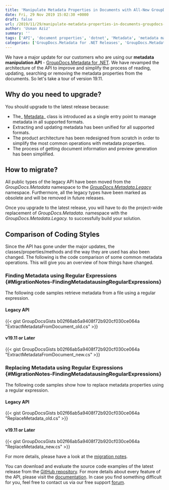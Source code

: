 ```yaml
---
title: 'Manipulate Metadata Properties in Documents with All-New GroupDocs.Metadata for .NET'
date: Fri, 29 Nov 2019 15:02:30 +0000
draft: false
url: /2019/11/29/manipulate-metadata-properties-in-documents-groupdocs-metadata-net-api/
author: 'Usman Aziz'
summary: ''
tags: ['API', 'document properties', 'dotnet', 'Metadata', 'metadata management']
categories: ['GroupDocs.Metadata for .NET Releases', 'GroupDocs.Metadata Product Family']
---
```


We have a major update for our customers who are using our **metadata manipulation API** - [GroupDocs.Metadata for .NET](https://products.groupdocs.com/metadata/net). We have revamped the architecture of the API to improve and simplify the process of reading, updating, searching or removing the metadata properties from the documents. So let's take a tour of version 19.11.

## Why do you need to upgrade?

You should upgrade to the latest release because:

*   The_ [Metadata](https://apireference.groupdocs.com/net/metadata/groupdocs.metadata/metadata)_ class is introduced as a single entry point to manage metadata in all supported formats.
*   Extracting and updating metadata has been unified for all supported formats.
*   The product architecture has been redesigned from scratch in order to simplify the most common operations with metadata properties.
*   The process of getting document information and preview generation has been simplified.

## How to migrate?

All public types of the legacy API have been moved from the _GroupDocs.Metadata_ namespace to the _[GroupDocs.Metadata.Legacy](https://apireference.groupdocs.com/metadata/net)_ namespace. Furthermore, all the legacy types have been marked as obsolete and will be removed in future releases.

Once you upgrade to the latest release, you will have to do the project-wide replacement of _GroupDocs.Metadata._ namespace with the _GroupDocs.Metadata.Legacy._ to successfully build your solution.

## Comparison of Coding Styles

Since the API has gone under the major updates, the classes/properties/methods and the way they are used has also been changed. The following is the code comparison of some common metadata operations. This will give you an overview of how things have changed.

### **Finding Metadata using Regular Expressions** {#MigrationNotes-FindingMetadatausingRegularExpressions}

The following code samples retrieve metadata from a file using a regular expression.

#### **Legacy API**

{{< gist GroupDocsGists b02f66ab5a9408f72b920cf030ce064a "ExtractMetadataFromDocument_old.cs" >}}

#### **v19.11 or Later**

{{< gist GroupDocsGists b02f66ab5a9408f72b920cf030ce064a "ExtractMetadataFromDocument_new.cs" >}}

### **Replacing Metadata using Regular Expressions** {#MigrationNotes-FindingMetadatausingRegularExpressions}

The following code samples show how to replace metadata properties using a regular expression.

#### **Legacy API**

{{< gist GroupDocsGists b02f66ab5a9408f72b920cf030ce064a "ReplaceMetadata_old.cs" >}}

#### **v19.11 or Later**

{{< gist GroupDocsGists b02f66ab5a9408f72b920cf030ce064a "ReplaceMetadata_new.cs" >}}

For more details, please have a look at the [migration notes](https://docs.groupdocs.com/display/metadatanet/Migration+Notes).

You can download and evaluate the source code examples of the latest release from the [GitHub repository](https://github.com/groupdocs-metadata/GroupDocs.Metadata-for-.NET). For more details about every feature of the API, please visit the [documentation](https://docs.groupdocs.com/display/metadatanet/Home). In case you find something difficult for you, feel free to contact us via our free support [forum](https://forum.groupdocs.com/c/metadata).




